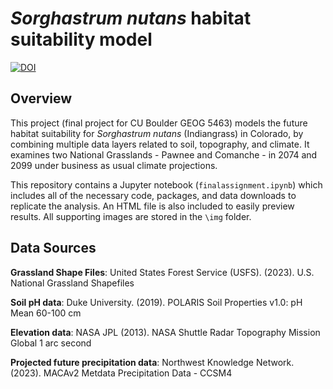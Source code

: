 # *Sorghastrum nutans* habitat suitability model
[![DOI](https://zenodo.org/badge/891680281.svg)](https://doi.org/10.5281/zenodo.14425148)

## Overview 

This project (final project for CU Boulder GEOG 5463) models the future habitat suitability for *Sorghastrum nutans* (Indiangrass) in Colorado, by combining multiple data layers related to soil, topography, and climate. It examines two National Grasslands - Pawnee and Comanche - in 2074 and 2099 under business as usual climate projections. 

This repository contains a Jupyter notebook (`finalassignment.ipynb`) which includes all of the necessary code, packages, and data downloads to replicate the analysis. An HTML file is also included to easily preview results. All supporting images are stored in the `\img` folder. 

## Data Sources

**Grassland Shape Files**: United States Forest Service (USFS). (2023). U.S. National Grassland Shapefiles

**Soil pH data**: Duke University. (2019). POLARIS Soil Properties v1.0: pH Mean 60-100 cm

**Elevation data**: NASA JPL (2013). NASA Shuttle Radar Topography Mission Global 1 arc second

**Projected future precipitation data**: Northwest Knowledge Network. (2023). MACAv2 Metdata Precipitation Data - CCSM4
